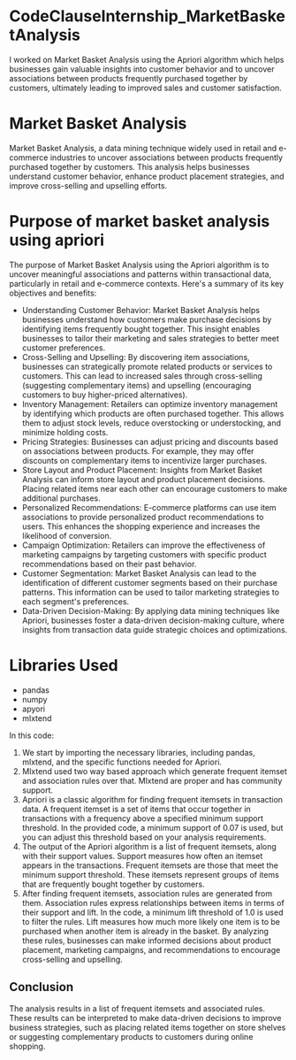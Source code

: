 # CodeClauseInternship_MarketBasketAnalysis
I worked on Market Basket Analysis using the Apriori algorithm which helps businesses gain valuable insights into customer behavior and to uncover associations between products frequently purchased together by customers, ultimately leading to improved sales and customer satisfaction.
# Market Basket Analysis 
Market Basket Analysis, a data mining technique widely used in retail and e-commerce industries to uncover associations between products frequently purchased together by customers. This analysis helps businesses understand customer behavior, enhance product placement strategies, and improve cross-selling and upselling efforts.

# Purpose of market basket analysis using apriori
The purpose of Market Basket Analysis using the Apriori algorithm is to uncover meaningful associations and patterns within transactional data, particularly in retail and e-commerce contexts. Here's a summary of its key objectives and benefits:
- Understanding Customer Behavior: Market Basket Analysis helps businesses understand how customers make purchase decisions by identifying items frequently bought together. This insight enables businesses to tailor their marketing and sales strategies to better meet customer preferences.
- Cross-Selling and Upselling: By discovering item associations, businesses can strategically promote related products or services to customers. This can lead to increased sales through cross-selling (suggesting complementary items) and upselling (encouraging customers to buy higher-priced alternatives).
- Inventory Management: Retailers can optimize inventory management by identifying which products are often purchased together. This allows them to adjust stock levels, reduce overstocking or understocking, and minimize holding costs.
- Pricing Strategies: Businesses can adjust pricing and discounts based on associations between products. For example, they may offer discounts on complementary items to incentivize larger purchases.
- Store Layout and Product Placement: Insights from Market Basket Analysis can inform store layout and product placement decisions. Placing related items near each other can encourage customers to make additional purchases.
- Personalized Recommendations: E-commerce platforms can use item associations to provide personalized product recommendations to users. This enhances the shopping experience and increases the likelihood of conversion.
- Campaign Optimization: Retailers can improve the effectiveness of marketing campaigns by targeting customers with specific product recommendations based on their past behavior.
- Customer Segmentation: Market Basket Analysis can lead to the identification of different customer segments based on their purchase patterns. This information can be used to tailor marketing strategies to each segment's preferences.
- Data-Driven Decision-Making: By applying data mining techniques like Apriori, businesses foster a data-driven decision-making culture, where insights from transaction data guide strategic choices and optimizations.

# Libraries Used
- pandas
- numpy
- apyori
- mlxtend

In this code:
1. We start by importing the necessary libraries, including pandas, mlxtend, and the specific functions needed for Apriori.
2. Mlxtend used two way based approach which generate frequent itemset and association rules over that. Mlxtend are proper and has community support.
3. Apriori is a classic algorithm for finding frequent itemsets in transaction data. A frequent itemset is a set of items that occur together in transactions with a frequency above a specified minimum support threshold. In the provided code, a minimum support of 0.07 is used, but you can adjust this threshold based on your analysis requirements.
4. The output of the Apriori algorithm is a list of frequent itemsets, along with their support values. Support measures how often an itemset appears in the transactions. Frequent itemsets are those that meet the minimum support threshold. These itemsets represent groups of items that are frequently bought together by customers.
5. After finding frequent itemsets, association rules are generated from them. Association rules express relationships between items in terms of their support and lift. In the code, a minimum lift threshold of 1.0 is used to filter the rules. Lift measures how much more likely one item is to be purchased when another item is already in the basket. By analyzing these rules, businesses can make informed decisions about product placement, marketing campaigns, and recommendations to encourage cross-selling and upselling.
## Conclusion
The analysis results in a list of frequent itemsets and associated rules. These results can be interpreted to make data-driven decisions to improve business strategies, such as placing related items together on store shelves or suggesting complementary products to customers during online shopping.
